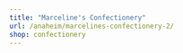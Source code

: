 ```yaml
---
title: "Marceline's Confectionery"
url: /anaheim/marcelines-confectionery-2/
shop: confectionery
---
```


